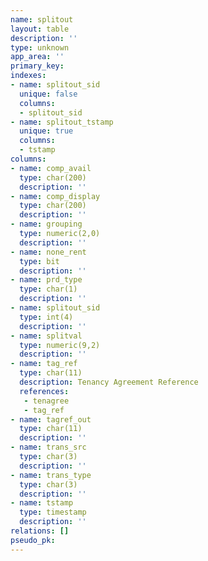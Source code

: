 ```yaml
---
name: splitout
layout: table
description: ''
type: unknown
app_area: ''
primary_key: 
indexes:
- name: splitout_sid
  unique: false
  columns:
  - splitout_sid
- name: splitout_tstamp
  unique: true
  columns:
  - tstamp
columns:
- name: comp_avail
  type: char(200)
  description: ''
- name: comp_display
  type: char(200)
  description: ''
- name: grouping
  type: numeric(2,0)
  description: ''
- name: none_rent
  type: bit
  description: ''
- name: prd_type
  type: char(1)
  description: ''
- name: splitout_sid
  type: int(4)
  description: ''
- name: splitval
  type: numeric(9,2)
  description: ''
- name: tag_ref
  type: char(11)
  description: Tenancy Agreement Reference
  references:
   - tenagree
   - tag_ref
- name: tagref_out
  type: char(11)
  description: ''
- name: trans_src
  type: char(3)
  description: ''
- name: trans_type
  type: char(3)
  description: ''
- name: tstamp
  type: timestamp
  description: ''
relations: []
pseudo_pk: 
---
```



